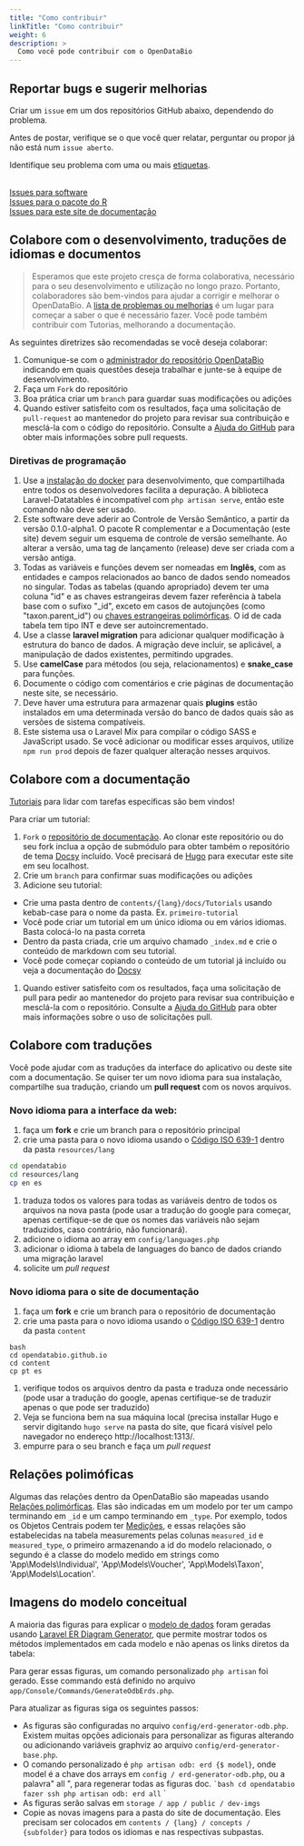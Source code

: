 ```yaml
---
title: "Como contribuir"
linkTitle: "Como contribuir"
weight: 6
description: >
  Como você pode contribuir com o OpenDataBio
---
```


## Reportar bugs e sugerir melhorias

Criar um `issue` em um dos repositórios GitHub abaixo, dependendo do problema.

Antes de postar, verifique se o que você quer relatar, perguntar ou propor já não está num `issue aberto`.

Identifique seu problema com uma ou mais <a href="https://github.com/opendatabio/opendatabio/labels" target="_blank">etiquetas</a>.

<br>
<a class="btn btn btn-success mr-3 mb-3 text-dark" href="https://github.com/opendatabio/opendatabio/issues" target="_blank" >
<i class="fab fa-github ml-2 "></i> Issues para software</a>
<br>
<a class="btn btn btn-primary  mr-3 mb-4 text-dark" href="https://github.com/opendatabio/opendatabio-r/issues" target="_blank" >
	<i class="fab fa-github ml-2 "></i> Issues para o pacote do R</a>
  <br>  
<a class="btn btn btn-warning  mr-3 mb-4 text-dark" href="https://github.com/opendatabio/opendatabio.github.io/issues" target="_blank" >
  	<i class="fab fa-github ml-2 "></i> Issues para este site de documentação</a>

## Colabore com o desenvolvimento, traduções de idiomas e documentos

> Esperamos que este projeto cresça de forma colaborativa, necessário para o seu desenvolvimento e utilização no longo prazo. Portanto, colaboradores são bem-vindos para ajudar a corrigir e melhorar o OpenDataBio. A <a href="https://github.com/opendatabio/opendatabio/labels" target="_blank">lista de problemas ou melhorias</a> é um lugar para começar a saber o que é necessário fazer. Você pode também contribuir com Tutorias, melhorando a documentação.

As seguintes diretrizes são recomendadas se você deseja colaborar:

1. Comunique-se com o [administrador do repositório OpenDataBio](/docs/about) indicando em quais questões deseja trabalhar e junte-se à equipe de desenvolvimento.
1. Faça um `Fork` do repositório
1. Boa prática criar um `branch` para guardar suas modificações ou adições
1. Quando estiver satisfeito com os resultados, faça uma solicitação de `pull-request` ao mantenedor do projeto para revisar sua contribuição e mesclá-la com o código do repositório. Consulte a [Ajuda do GitHub](https://help.github.com/articles/about-pull-requests/) para obter mais informações sobre pull requests.

### Diretivas de programação

1. Use a [instalação do docker](/docs/getting-started/docker-installatio.md) para desenvolvimento, que compartilhada entre todos os desenvolvedores facilita a depuração. A biblioteca Laravel-Datatables é incompatível com `php artisan serve`, então este comando não deve ser usado.
1. Este software deve aderir ao Controle de Versão Semântico, a partir da versão 0.1.0-alpha1. O pacote R complementar e a Documentação (este site) devem seguir um esquema de controle de versão semelhante. Ao alterar a versão, uma tag de lançamento (release) deve ser criada com a versão antiga.
1. Todas as variáveis ​​e funções devem ser nomeadas em **Inglês**, com as entidades e campos relacionados ao banco de dados sendo nomeados no singular. Todas as tabelas (quando apropriado) devem ter uma coluna "id" e as chaves estrangeiras devem fazer referência à tabela base com o sufixo "_id", exceto em casos de autojunções (como "taxon.parent_id") ou [chaves estrangeiras polimórficas](/docs/contribution-guidelines/#polymorphic-relationships). O id de cada tabela tem tipo INT e deve ser autoincrementado.
1. Use a classe **laravel migration** para adicionar qualquer modificação à estrutura do banco de dados. A migração deve incluir, se aplicável, a manipulação de dados existentes, permitindo upgrades.
1. Use **camelCase** para métodos (ou seja, relacionamentos) e **snake_case** para funções.
1. Documente o código com comentários e crie páginas de documentação neste site, se necessário.
1. Deve haver uma estrutura para armazenar quais **plugins** estão instalados em uma determinada versão do banco de dados quais são as versões de sistema compatíveis.
1. Este sistema usa o Laravel Mix para compilar o código SASS e JavaScript usado. Se você adicionar ou modificar esses arquivos, utilize `npm run prod` depois de fazer qualquer alteração nesses arquivos.

## Colabore com a documentação

[Tutoriais](/docs/tutorials) para lidar com tarefas específicas são bem vindos!

Para criar um tutorial:
1. `Fork` o [repositório de documentação](https://github.com/opendatabio/opendatabio.github.io). Ao clonar este repositório ou do seu fork inclua a opção de submódulo para obter também o repositório de tema [Docsy](https://github.com/google/docsy) incluído. Você precisará de [Hugo](https://gohugo.io/) para executar este site em seu localhost.
1. Crie um `branch` para confirmar suas modificações ou adições
1. Adicione seu tutorial:
  - Crie uma pasta dentro de `contents/{lang}/docs/Tutorials` usando kebab-case para o nome da pasta. Ex. `primeiro-tutorial`
  - Você pode criar um tutorial em um único idioma ou em vários idiomas. Basta colocá-lo na pasta correta
  - Dentro da pasta criada, crie um arquivo chamado `_index.md` e crie o conteúdo de markdown com seu tutorial.
  - Você pode começar copiando o conteúdo de um tutorial já incluído ou veja a documentação do [Docsy](https://github.com/google/docsy) 
1. Quando estiver satisfeito com os resultados, faça uma solicitação de pull para pedir ao mantenedor do projeto para revisar sua contribuição e mesclá-la com o repositório. Consulte a [Ajuda do GitHub](https://help.github.com/articles/about-pull-requests/) para obter mais informações sobre o uso de solicitações pull.

## Colabore com traduções

Você pode ajudar com as traduções da interface do aplicativo ou deste site com a documentação. Se quiser ter um novo idioma para sua instalação, compartilhe sua tradução, criando um **pull request** com os novos arquivos.

### Novo idioma para a interface da web:

1. faça um **fork** e crie um branch para o repositório principal
1. crie uma pasta para o novo idioma usando o [Código ISO 639-1](https://www.loc.gov/standards/iso639-2/php/code_list.php) dentro da pasta `resources/lang`

```bash
cd opendatabio
cd resources/lang
cp en es
```
1. traduza todos os valores para todas as variáveis ​​dentro de todos os arquivos na nova pasta (pode usar a tradução do google para começar, apenas certifique-se de que os nomes das variáveis ​​não sejam traduzidos, caso contrário, não funcionará).
1. adicione o idioma ao array em `config/languages.php`
1. adicionar o idioma à tabela de languages do banco de dados criando uma migração laravel
1. solicite um _pull request_

### Novo idioma para o site de documentação

1. faça um **fork** e crie um branch para o repositório de documentação
1. crie uma pasta para o novo idioma usando o [Código ISO 639-1](https://www.loc.gov/standards/iso639-2/php/code_list.php) dentro da pasta `content`

```
bash
cd opendatabio.github.io
cd content
cp pt es
```
1. verifique todos os arquivos dentro da pasta e traduza onde necessário (pode usar a tradução do google, apenas certifique-se de traduzir apenas o que pode ser traduzido)
1. Veja se funciona bem na sua máquina local (precisa installar Hugo e servir digitando `hugo serve` na pasta do site, que ficará visível pelo navegador no endereço http://localhost:1313/.
1. empurre para o seu branch e faça um _pull request_

<a name="polymorphic-relationships"></a>
## Relações polimóficas

Algumas das relações dentro da OpenDataBio são mapeadas usando [Relações polimórficas](https://laravel.com/docs/8/eloquent-relationships#polymorphic-relations). Elas são indicadas em um modelo por ter um campo terminando em `_id` e um campo terminando em `_type`. Por exemplo, todos os Objetos Centrais podem ter [Medições](/docs/concepts/trait-objects/#measurement), e essas relações são estabelecidas na tabela measurements pelas colunas `measured_id` e `measured_type`, o primeiro armazenando a id do modelo relacionado, o segundo é a classe do modelo medido em strings como 'App\Models\Individual', 'App\Models\Voucher', 'App\Models\Taxon', 'App\Models\Location'.

<a name="erd-generator"></a>
## Imagens do modelo conceitual
A maioria das figuras para explicar o [modelo de dados](/docs/concepts) foram geradas usando [Laravel ER Diagram Generator](https://github.com/beyondcode/laravel-er-diagram-generator), que permite mostrar todos os métodos implementados em cada modelo e não apenas os links diretos da tabela:

Para gerar essas figuras, um comando personalizado `php artisan` foi gerado. Esse commando está definido no arquivo `app/Console/Commands/GenerateOdbErds.php`.

Para atualizar as figuras siga os seguintes passos:

* As figuras são configuradas no arquivo `config/erd-generator-odb.php`. Existem muitas opções adicionais para personalizar as figuras alterando ou adicionando variáveis ​​graphviz ao arquivo `config/erd-generator-base.php`.
* O comando personalizado é `php artisan odb: erd {$ model}`, onde model é a chave dos arrays em `config / erd-generator-odb.php`, ou a palavra" all ", para regenerar todas as figuras doc.
`` `bash
cd opendatabio
fazer ssh
php artisan odb: erd all
`` `
* As figuras serão salvas em `storage / app / public / dev-imgs`
* Copie as novas imagens para a pasta do site de documentação. Eles precisam ser colocados em `contents / {lang} / concepts / {subfolder}` para todos os idiomas e nas respectivas subpastas.

